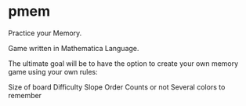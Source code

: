pmem
====

Practice your Memory.

Game written in Mathematica Language.

The ultimate goal will be to have the option to create your own memory game using your own rules:

  Size of board
  Difficulty Slope
  Order Counts or not
  Several colors to remember
